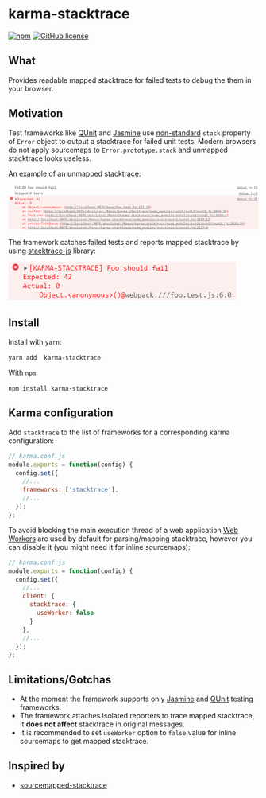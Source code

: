 # karma-stacktrace
[![npm](https://img.shields.io/npm/v/karma-stacktrace.svg?style=flat-square)]()
[![GitHub license](https://img.shields.io/badge/license-MIT-blue.svg?style=flat-square)](https://raw.githubusercontent.com/sergei-startsev/karma-stacktrace/master/LICENSE)

## What
Provides readable mapped stacktrace for failed tests to debug the them in your browser.

## Motivation
Test frameworks like [QUnit](https://qunitjs.com/) and [Jasmine](http://jasmine.github.io/) use [non-standard](https://developer.mozilla.org/en-US/docs/Web/JavaScript/Reference/Global_Objects/Error/Stack) `stack` property of `Error` object to output a stacktrace for failed unit tests. Modern browsers do not apply sourcemaps to `Error.prototype.stack` and unmapped stacktrace looks useless.

An example of an unmapped stacktrace:

![Unmapped stacktrace](./unmapped-stacktrace.png "Unmapped stacktrace")

The framework catches failed tests and reports mapped stacktrace by using [stacktrace-js](https://www.stacktracejs.com/) library:

![Mapped stacktrace](./mapped-stacktrace.png "Mapped stacktrace")


## Install
Install with `yarn`:

`yarn add  karma-stacktrace`

With `npm`:

`npm install karma-stacktrace` 

## Karma configuration
Add `stacktrace` to the list of frameworks for a corresponding karma configuration:

```js
// karma.conf.js
module.exports = function(config) {
  config.set({
    //...
    frameworks: ['stacktrace'],
    //...
  });
};
```

To avoid blocking the main execution thread of a web application [Web Workers](https://developer.mozilla.org/en-US/docs/Web/API/Web_Workers_API) are used by default for parsing/mapping stacktrace, however you can disable it (you might need it for inline sourcemaps):

```js
// karma.conf.js
module.exports = function(config) {
  config.set({
    //...
    client: {
      stacktrace: {
        useWorker: false
      }
    },
    //...
  });
};
```

## Limitations/Gotchas
- At the moment the framework supports only [Jasmine](http://jasmine.github.io/) and [QUnit](https://qunitjs.com/) testing frameworks.
- The framework attaches isolated reporters to trace mapped stacktrace, it **does not affect** stacktrace in original messages.
- It is recommended to set `useWorker` option to `false` value for inline sourcemaps to get mapped stacktrace.

## Inspired by
- [sourcemapped-stacktrace](https://github.com/novocaine/sourcemapped-stacktrace)

